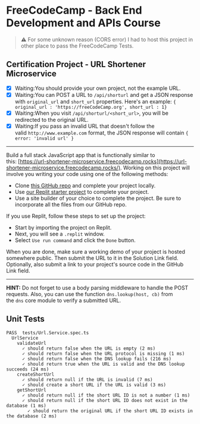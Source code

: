 # FreeCodeCamp - Back End Development and APIs Course

> ⚠️ For some unknown reason (CORS error) I had to host this project in other place to pass the FreeCodeCamp Tests.

## Certification Project - URL Shortener Microservice

- [x] Waiting:You should provide your own project, not the example URL.
- [x] Waiting:You can POST a URL to `/api/shorturl` and get a JSON response with `original_url` and `short_url` properties. Here's an example: `{ original_url : 'https://freeCodeCamp.org', short_url : 1}`
- [x] Waiting:When you visit `/api/shorturl/<short_url>`, you will be redirected to the original URL.
- [x] Waiting:If you pass an invalid URL that doesn't follow the valid `http://www.example.com` format, the JSON response will contain `{ error: 'invalid url' }`

---

Build a full stack JavaScript app that is functionally similar to this: [https://url-shortener-microservice.freecodecamp.rocks](https://url-shortener-microservice.freecodecamp.rocks/). Working on this project will involve you writing your code using one of the following methods:

- Clone [this GitHub repo](https://github.com/freeCodeCamp/boilerplate-project-urlshortener/) and complete your project locally.
- Use [our Replit starter project](https://replit.com/github/freeCodeCamp/boilerplate-project-urlshortener) to complete your project.
- Use a site builder of your choice to complete the project. Be sure to incorporate all the files from our GitHub repo.

If you use Replit, follow these steps to set up the project:

- Start by importing the project on Replit.
- Next, you will see a `.replit` window.
- Select `Use run command` and click the `Done` button.

When you are done, make sure a working demo of your project is hosted somewhere public. Then submit the URL to it in the Solution Link field. Optionally, also submit a link to your project's source code in the GitHub Link field.

---

**HINT:** Do not forget to use a body parsing middleware to handle the POST requests. Also, you can use the function `dns.lookup(host, cb)` from the `dns` core module to verify a submitted URL.

## Unit Tests

```text
PASS  tests/Url.Service.spec.ts
  UrlService
    validateUrl
      ✓ should return false when the URL is empty (2 ms)
      ✓ should return false when the URL protocol is missing (1 ms)
      ✓ should return false when the DNS lookup fails (216 ms)
      ✓ should return true when the URL is valid and the DNS lookup succeeds (24 ms)
    createShortUrl
      ✓ should return null if the URL is invalid (7 ms)
      ✓ should create a short URL if the URL is valid (3 ms)
    getShortUrl
      ✓ should return null if the short URL ID is not a number (1 ms)
      ✓ should return null if the short URL ID does not exist in the database (1 ms)
        ✓ should return the original URL if the short URL ID exists in the database (2 ms)
```
